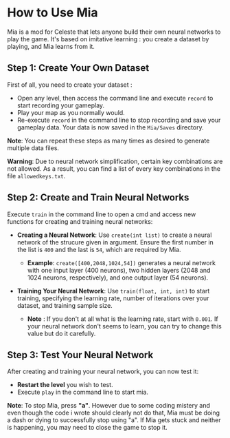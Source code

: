 # How to Use Mia

Mia is a mod for Celeste that lets anyone build their own neural networks to play the game. It's based on imitative learning : you create a dataset by playing, and Mia learns from it.


## Step 1: Create Your Own Dataset

First of all, you need to create your dataset :
- Open any level, then access the command line and execute `record` to start recording your gameplay.  
- Play your map as you normally would.  
- Re-execute `record` in the command line to stop recording and save your gameplay data. Your data is now saved in the `Mia/Saves` directory.  

**Note**: You can repeat these steps as many times as desired to generate multiple data files.

**Warning**: Due to neural network simplification, certain key combinations are not allowed. As a result, you can find a list of every key combinations in the file `allowedkeys.txt`.

## Step 2: Create and Train Neural Networks
Execute `train` in the command line to open a cmd and access new functions for creating and training neural networks:

- **Creating a Neural Network**: Use `create(int list)` to create a neural network of the strucure given in argument. Ensure the first number in the list is `400` and the last is `54`, which are required by Mia.
    - **Example**: `create([400,2048,1024,54])` generates a neural network with one input layer (400 neurons), two hidden layers (2048 and 1024 neurons, respectively), and one output layer (54 neurons).

- **Training Your Neural Network**: Use `train(float, int, int)` to start training, specifying the learning rate, number of iterations over your dataset, and training sample size.
    - **Note** : If you don't at all what is the learning rate, start with `0.001`. If your neural network don't seems to learn, you can try to change this value but do it carefully.

## Step 3: Test Your Neural Network

After creating and training your neural network, you can now test it:

- **Restart the level** you wish to test.
- Execute ```play``` in the command line to start mia.

**Note**: To stop Mia, press **"a"**. However due to some coding mistery and even though the code i wrote should clearly not do that, Mia must be doing a dash or dying to successfully stop using "a". If Mia gets stuck and neither is happening, you may need to close the game to stop it.

